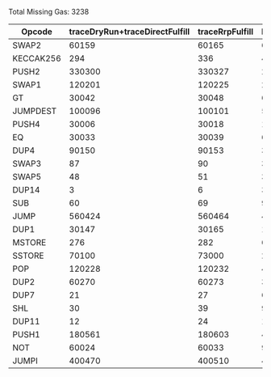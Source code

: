 Total Missing Gas: 3238

| Opcode | traceDryRun+traceDirectFulfill | traceRrpFulfill | Difference |
|--------|------------------------------|-----------------|------------|
| SWAP2 | 60159 | 60165 | 6 |
| KECCAK256 | 294 | 336 | 42 |
| PUSH2 | 330300 | 330327 | 27 |
| SWAP1 | 120201 | 120225 | 24 |
| GT | 30042 | 30048 | 6 |
| JUMPDEST | 100096 | 100101 | 5 |
| PUSH4 | 30006 | 30018 | 12 |
| EQ | 30033 | 30039 | 6 |
| DUP4 | 90150 | 90153 | 3 |
| SWAP3 | 87 | 90 | 3 |
| SWAP5 | 48 | 51 | 3 |
| DUP14 | 3 | 6 | 3 |
| SUB | 60 | 69 | 9 |
| JUMP | 560424 | 560464 | 40 |
| DUP1 | 30147 | 30165 | 18 |
| MSTORE | 276 | 282 | 6 |
| SSTORE | 70100 | 73000 | 2900 |
| POP | 120228 | 120232 | 4 |
| DUP2 | 60270 | 60273 | 3 |
| DUP7 | 21 | 27 | 6 |
| SHL | 30 | 39 | 9 |
| DUP11 | 12 | 24 | 12 |
| PUSH1 | 180561 | 180603 | 42 |
| NOT | 60024 | 60033 | 9 |
| JUMPI | 400470 | 400510 | 40 |